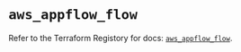 # `aws_appflow_flow`

Refer to the Terraform Registory for docs: [`aws_appflow_flow`](https://registry.terraform.io/providers/hashicorp/aws/5.23.1/docs/resources/appflow_flow).
